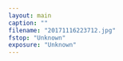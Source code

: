 ```yaml
---
layout: main
caption: ""
filename: "20171116223712.jpg"
fstop: "Unknown"
exposure: "Unknown"
---
```

